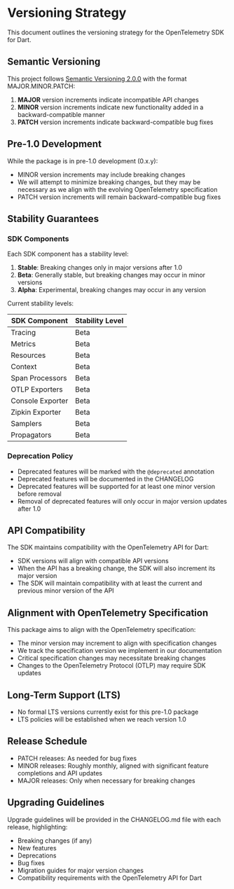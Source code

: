 # Versioning Strategy

This document outlines the versioning strategy for the OpenTelemetry SDK for Dart.

## Semantic Versioning

This project follows [Semantic Versioning 2.0.0](https://semver.org/) with the format MAJOR.MINOR.PATCH:

1. **MAJOR** version increments indicate incompatible API changes
2. **MINOR** version increments indicate new functionality added in a backward-compatible manner
3. **PATCH** version increments indicate backward-compatible bug fixes

## Pre-1.0 Development

While the package is in pre-1.0 development (0.x.y):

- MINOR version increments may include breaking changes
- We will attempt to minimize breaking changes, but they may be necessary as we align with the evolving OpenTelemetry specification
- PATCH version increments will remain backward-compatible bug fixes

## Stability Guarantees

### SDK Components

Each SDK component has a stability level:

1. **Stable**: Breaking changes only in major versions after 1.0
2. **Beta**: Generally stable, but breaking changes may occur in minor versions
3. **Alpha**: Experimental, breaking changes may occur in any version

Current stability levels:

| SDK Component       | Stability Level |
|---------------------|----------------|
| Tracing             | Beta           |
| Metrics             | Beta           |
| Resources           | Beta           |
| Context             | Beta           |
| Span Processors     | Beta           |
| OTLP Exporters      | Beta           |
| Console Exporter    | Beta           |
| Zipkin Exporter     | Beta           |
| Samplers            | Beta           |
| Propagators         | Beta           |

### Deprecation Policy

- Deprecated features will be marked with the `@deprecated` annotation
- Deprecated features will be documented in the CHANGELOG
- Deprecated features will be supported for at least one minor version before removal
- Removal of deprecated features will only occur in major version updates after 1.0

## API Compatibility

The SDK maintains compatibility with the OpenTelemetry API for Dart:

- SDK versions will align with compatible API versions
- When the API has a breaking change, the SDK will also increment its major version
- The SDK will maintain compatibility with at least the current and previous minor version of the API

## Alignment with OpenTelemetry Specification

This package aims to align with the OpenTelemetry specification:

- The minor version may increment to align with specification changes
- We track the specification version we implement in our documentation
- Critical specification changes may necessitate breaking changes
- Changes to the OpenTelemetry Protocol (OTLP) may require SDK updates

## Long-Term Support (LTS)

- No formal LTS versions currently exist for this pre-1.0 package
- LTS policies will be established when we reach version 1.0

## Release Schedule

- PATCH releases: As needed for bug fixes
- MINOR releases: Roughly monthly, aligned with significant feature completions and API updates
- MAJOR releases: Only when necessary for breaking changes

## Upgrading Guidelines

Upgrade guidelines will be provided in the CHANGELOG.md file with each release, highlighting:

- Breaking changes (if any)
- New features
- Deprecations
- Bug fixes
- Migration guides for major version changes
- Compatibility requirements with the OpenTelemetry API for Dart
